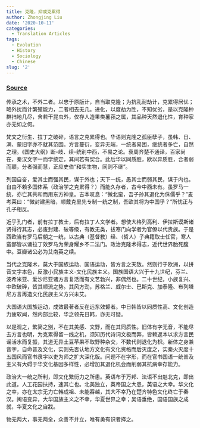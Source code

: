 ```yaml
---
title: 克隆，抑或克累得
author: Zhongjing Liu
date: '2020-10-11'
categories:
  - Translation Articles
tags:
  - Evolution
  - History
  - Sociology
  - Chinese
slug: '2'
---
```


### [Source](https://medium.com/@LiuZhongjing/克隆-抑或克累得-clade-83ef226db248)

传承之术，不外二者。以忠于原版计，自当取克隆；为抗乱耐劫计，克累得居优；略外扰而计繁殖能力，二者相去无几。进化，以度劫为胜，不知优劣，是以克隆种群扫地几尽，舍若干昆虫外，仅存人造果类薯蓣之属，其品种天然退化性，育种家亦无如之何。

梵文之衍生、拉丁之破碎，语言之克累得也。华语则克隆之孤臣孽子，虽韩、日、满、蒙旧字亦不就其范围。方言蔓衍，变异无端，一统者易困，继统者多亡，自然之理。《国史大纲》断-岐、续-统别中西，不易之论。衰周齐楚不通译，百家尚在，秦汉文字一而学统定，其间若有契合。此后华以同质胜，欧以异质胜，合者弱而聩，分者强而慧，正应史伯“和实生物，同则不继”。
        
列国自奋，爱其士而强其民，谋于外也；天下一统，愚其士而弱其民，谋于内也。自由不赖多国体系（政治学之克累得？）而能久存者，古今中西未有。虽罗马一统，亦亡其共和而用东方神皇。吉本叹息：“微北蛮，吾子孙其退化为侏儒乎？”麦考莱曰：“微封建黑暗，顺戴克里先专制一统之制，吾欧其将为中国乎？”所忧正与孔子相反。

近乎孔门者，前有拉丁教士，后有拉丁人文学者。想使大格列高利、伊拉斯谟斯诸贤得行其志，必废封建、破等级，有教无类，拔寒门向学者为官僚以代贵族。于是西欧当有罗马后朝之一统，以古典（基督教）经、（哲人）子典籍取士任官，寒人蛮鄙皆以诵拉丁效罗马为荣身耀乡不二法门。政治克隆术得志，近代世界胎死腹中。豆瓣诸公必为艾南英之续。

当代之克隆术，莫大于国族运动、国语运动，皆方言之天敌。然则行于欧洲，以拼音文字本色，反激小民族主义-文化民族主义。国族国语大兴于十九世纪，芬兰、波希米亚、爱沙尼亚诸方言复活而有文艺勃兴，非偶然也。二十世纪，小族复兴、中欧破碎，皆其顺流之势。其风方劲，苏格兰、威尔士、巴斯克、加泰隆、布列塔尼方言再造文化民族主义方兴未艾。

大国语大国族运动，成效最著者反在远东效颦者。中日韩皆以同质性高、文化创造力疲软闻，然内部比较，华之领先日韩，亦无可疑。

以是观之，繁简之别，不在其美感、文野，而在其同质性。旧体有字无音，不能尽去方言也明，为克累得留一线之机，须知历代诗词文极而弊，皆赖返本以求方言民谣活水而复振，其道无异土豆苹果不取野种杂交，不数代则退化为枳。新体之身兼音字，自命普及文化，实则先否认地方文化有文化资格而后灭度之，实秦火灭度十五国风而官书隶字以吏为师之扩大深化版。问题不在字形，而在官书国语一统普及主义有大碍于华文化基因多样性，必增加其退化机会而削弱其抗病幸存能力。

政治大一统之所利，即文化繁衍力之所患。英语布于万邦、法语不出魁北克，即出此道。人工花园扶持，速其亡也。北美独立，英帝国之大患，英语之大幸。华文化之幸，亦在太宗无力亡韩成祖、未能吞越，其大不幸乃在楚齐特色文化终亡于秦汉。闽语变异，大华国族主义之不幸，华夏世界之幸；吴语垂绝，国语国族之成就，华夏文化之自戕。

物无两大，事无两全，众善不并立，唯有勇有识者择之。